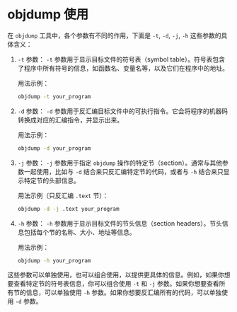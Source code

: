 # objdump 使用

在 `objdump` 工具中，各个参数有不同的作用，下面是 `-t`, `-d`, `-j`, `-h` 这些参数的具体含义：

1. `-t` 参数：
   `-t` 参数用于显示目标文件的符号表（symbol table）。符号表包含了程序中所有符号的信息，如函数名、变量名等，以及它们在程序中的地址。

   用法示例：
   ```bash
   objdump -t your_program
   ```

2. `-d` 参数：
   `-d` 参数用于反汇编目标文件中的可执行指令。它会将程序的机器码转换成对应的汇编指令，并显示出来。

   用法示例：
   ```bash
   objdump -d your_program
   ```

3. `-j` 参数：
   `-j` 参数用于指定 `objdump` 操作的特定节（section）。通常与其他参数一起使用，比如与 `-d` 结合来只反汇编特定节的代码，或者与 `-h` 结合来只显示特定节的头部信息。

   用法示例（只反汇编 `.text` 节）：
   ```bash
   objdump -d -j .text your_program
   ```

4. `-h` 参数：
   `-h` 参数用于显示目标文件的节头信息（section headers）。节头信息包括每个节的名称、大小、地址等信息。

   用法示例：
   ```bash
   objdump -h your_program
   ```

这些参数可以单独使用，也可以组合使用，以提供更具体的信息。例如，如果你想要查看特定节的符号表信息，你可以组合使用 `-t` 和 `-j` 参数。如果你想要查看所有节的信息，可以单独使用 `-h` 参数。如果你想要反汇编所有的代码，可以单独使用 `-d` 参数。